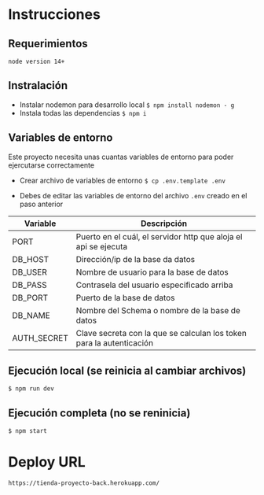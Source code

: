 # Instrucciones

## Requerimientos

`node version 14+`

## Instralación

- Instalar nodemon para desarrollo local
  `$ npm install nodemon - g`
- Instala todas las dependencias
  `$ npm i`

## Variables de entorno

Este proyecto necesita unas cuantas variables de entorno para poder ejercutarse correctamente

- Crear archivo de variables de entorno
  `$ cp .env.template .env`

- Debes de editar las variables de entorno del archivo `.env` creado en el paso anterior

| Variable    | Descripción                                                          |
| ----------- | -------------------------------------------------------------------- |
| PORT        | Puerto en el cuál, el servidor http que aloja el api se ejecuta      |
| DB_HOST     | Dirección/ip de la base da datos                                     |
| DB_USER     | Nombre de usuario para la base de datos                              |
| DB_PASS     | Contrasela del usuario especificado arriba                           |
| DB_PORT     | Puerto de la base de datos                                           |
| DB_NAME     | Nombre del Schema o nombre de la base de datos                       |
| AUTH_SECRET | Clave secreta con la que se calculan los token para la autenticación |

## Ejecución local (se reinicia al cambiar archivos)

`$ npm run dev`

## Ejecución completa (no se reninicia)

`$ npm start`

# Deploy URL

`https://tienda-proyecto-back.herokuapp.com/`
